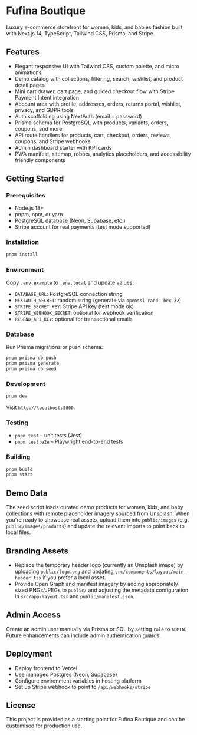 # Fufina Boutique

Luxury e-commerce storefront for women, kids, and babies fashion built with Next.js 14, TypeScript, Tailwind CSS, Prisma, and Stripe.

## Features

- Elegant responsive UI with Tailwind CSS, custom palette, and micro animations
- Demo catalog with collections, filtering, search, wishlist, and product detail pages
- Mini cart drawer, cart page, and guided checkout flow with Stripe Payment Intent integration
- Account area with profile, addresses, orders, returns portal, wishlist, privacy, and GDPR tools
- Auth scaffolding using NextAuth (email + password)
- Prisma schema for PostgreSQL with products, variants, orders, coupons, and more
- API route handlers for products, cart, checkout, orders, reviews, coupons, and Stripe webhooks
- Admin dashboard starter with KPI cards
- PWA manifest, sitemap, robots, analytics placeholders, and accessibility friendly components

## Getting Started

### Prerequisites

- Node.js 18+
- pnpm, npm, or yarn
- PostgreSQL database (Neon, Supabase, etc.)
- Stripe account for real payments (test mode supported)

### Installation

```bash
pnpm install
```

### Environment

Copy `.env.example` to `.env.local` and update values:

- `DATABASE_URL`: PostgreSQL connection string
- `NEXTAUTH_SECRET`: random string (generate via `openssl rand -hex 32`)
- `STRIPE_SECRET_KEY`: Stripe API key (test mode ok)
- `STRIPE_WEBHOOK_SECRET`: optional for webhook verification
- `RESEND_API_KEY`: optional for transactional emails

### Database

Run Prisma migrations or push schema:

```bash
pnpm prisma db push
pnpm prisma generate
pnpm prisma db seed
```

### Development

```bash
pnpm dev
```

Visit `http://localhost:3000`.

### Testing

- `pnpm test` – unit tests (Jest)
- `pnpm test:e2e` – Playwright end-to-end tests

### Building

```bash
pnpm build
pnpm start
```

## Demo Data

The seed script loads curated demo products for women, kids, and baby collections with remote placeholder imagery sourced from Unsplash. When you're ready to showcase real assets, upload them into `public/images` (e.g. `public/images/products`) and update the relevant imports to point back to local files.

## Branding Assets

- Replace the temporary header logo (currently an Unsplash image) by uploading `public/logo.png` and updating `src/components/layout/main-header.tsx` if you prefer a local asset.
- Provide Open Graph and manifest imagery by adding appropriately sized PNGs/JPEGs to `public/` and adjusting the metadata configuration in `src/app/layout.tsx` and `public/manifest.json`.

## Admin Access

Create an admin user manually via Prisma or SQL by setting `role` to `ADMIN`. Future enhancements can include admin authentication guards.

## Deployment

- Deploy frontend to Vercel
- Use managed Postgres (Neon, Supabase)
- Configure environment variables in hosting platform
- Set up Stripe webhook to point to `/api/webhooks/stripe`

## License

This project is provided as a starting point for Fufina Boutique and can be customised for production use.

